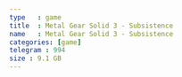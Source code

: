 ```yaml
---
type   : game
title  : Metal Gear Solid 3 - Subsistence
name   : Metal Gear Solid 3 - Subsistence
categories: [game]
telegram : 994
size : 9.1 GB
---
```



